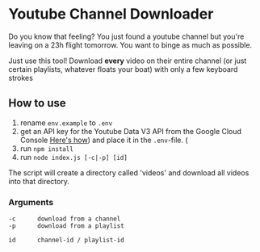 # Youtube Channel Downloader

Do you know that feeling? You just found a youtube channel but you're leaving on a 23h flight tomorrow.
You want to binge as much as possible.

Just use this tool! Download **every** video on their entire channel (or just certain playlists, whatever floats your boat) with only a few keyboard strokes


## How to use

1. rename `env.example` to `.env`
2. get an API key for the Youtube Data V3 API from the Google Cloud Console [Here's how](https://developers.google.com/youtube/v3/getting-started)) and place it in the `.env`-file. (
3. run `npm install`
4. run `node index.js [-c|-p] [id]`

The script will create a directory called 'videos' and download all videos into that directory.

### Arguments

```
-c      download from a channel
-p      download from a playlist

id      channel-id / playlist-id
```
